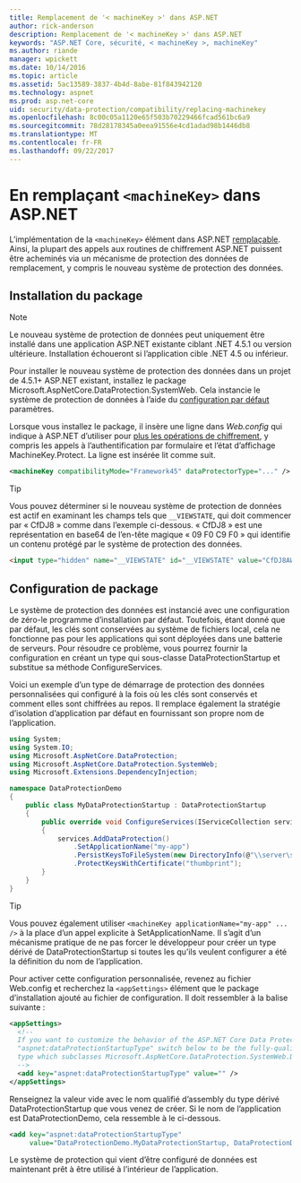 ```yaml
---
title: Remplacement de '< machineKey >' dans ASP.NET
author: rick-anderson
description: Remplacement de '< machineKey >' dans ASP.NET
keywords: "ASP.NET Core, sécurité, < machineKey >, machineKey"
ms.author: riande
manager: wpickett
ms.date: 10/14/2016
ms.topic: article
ms.assetid: 5ac13589-3837-4b4d-8abe-81f843942120
ms.technology: aspnet
ms.prod: asp.net-core
uid: security/data-protection/compatibility/replacing-machinekey
ms.openlocfilehash: 8c00c05a1120e65f503b70229466fcad561bc6a9
ms.sourcegitcommit: 78d28178345a0eea91556e4cd1adad98b1446db8
ms.translationtype: MT
ms.contentlocale: fr-FR
ms.lasthandoff: 09/22/2017
---
```

# <a name="replacing-machinekey-in-aspnet"></a>En remplaçant `<machineKey>` dans ASP.NET

<a name=compatibility-replacing-machinekey></a>

L’implémentation de la `<machineKey>` élément dans ASP.NET [remplaçable](https://blogs.msdn.microsoft.com/webdev/2012/10/23/cryptographic-improvements-in-asp-net-4-5-pt-2/). Ainsi, la plupart des appels aux routines de chiffrement ASP.NET puissent être acheminés via un mécanisme de protection des données de remplacement, y compris le nouveau système de protection des données.

## <a name="package-installation"></a>Installation du package

> [!NOTE]
> Le nouveau système de protection de données peut uniquement être installé dans une application ASP.NET existante ciblant .NET 4.5.1 ou version ultérieure. Installation échoueront si l’application cible .NET 4.5 ou inférieur.

Pour installer le nouveau système de protection des données dans un projet de 4.5.1+ ASP.NET existant, installez le package Microsoft.AspNetCore.DataProtection.SystemWeb. Cela instancie le système de protection de données à l’aide du [configuration par défaut](../configuration/default-settings.md#data-protection-default-settings) paramètres.

Lorsque vous installez le package, il insère une ligne dans *Web.config* qui indique à ASP.NET d’utiliser pour [plus les opérations de chiffrement](https://blogs.msdn.microsoft.com/webdev/2012/10/23/cryptographic-improvements-in-asp-net-4-5-pt-2/), y compris les appels à l’authentification par formulaire et l’état d’affichage MachineKey.Protect. La ligne est insérée lit comme suit.

```xml
<machineKey compatibilityMode="Framework45" dataProtectorType="..." />
```

>[!TIP]
> Vous pouvez déterminer si le nouveau système de protection de données est actif en examinant les champs tels que `__VIEWSTATE`, qui doit commencer par « CfDJ8 » comme dans l’exemple ci-dessous. « CfDJ8 » est une représentation en base64 de l’en-tête magique « 09 F0 C9 F0 » qui identifie un contenu protégé par le système de protection des données.

```html
<input type="hidden" name="__VIEWSTATE" id="__VIEWSTATE" value="CfDJ8AWPr2EQPTBGs3L2GCZOpk..." />
```

## <a name="package-configuration"></a>Configuration de package

Le système de protection des données est instancié avec une configuration de zéro-le programme d’installation par défaut. Toutefois, étant donné que par défaut, les clés sont conservées au système de fichiers local, cela ne fonctionne pas pour les applications qui sont déployées dans une batterie de serveurs. Pour résoudre ce problème, vous pourrez fournir la configuration en créant un type qui sous-classe DataProtectionStartup et substitue sa méthode ConfigureServices.

Voici un exemple d’un type de démarrage de protection des données personnalisées qui configuré à la fois où les clés sont conservés et comment elles sont chiffrées au repos. Il remplace également la stratégie d’isolation d’application par défaut en fournissant son propre nom de l’application.

```csharp
using System;
using System.IO;
using Microsoft.AspNetCore.DataProtection;
using Microsoft.AspNetCore.DataProtection.SystemWeb;
using Microsoft.Extensions.DependencyInjection;

namespace DataProtectionDemo
{
    public class MyDataProtectionStartup : DataProtectionStartup
    {
        public override void ConfigureServices(IServiceCollection services)
        {
            services.AddDataProtection()
                .SetApplicationName("my-app")
                .PersistKeysToFileSystem(new DirectoryInfo(@"\\server\share\myapp-keys\"))
                .ProtectKeysWithCertificate("thumbprint");
        }
    }
}
```

>[!TIP]
> Vous pouvez également utiliser `<machineKey applicationName="my-app" ... />` à la place d’un appel explicite à SetApplicationName. Il s’agit d’un mécanisme pratique de ne pas forcer le développeur pour créer un type dérivé de DataProtectionStartup si toutes les qu’ils veulent configurer a été la définition du nom de l’application.

Pour activer cette configuration personnalisée, revenez au fichier Web.config et recherchez la `<appSettings>` élément que le package d’installation ajouté au fichier de configuration. Il doit ressembler à la balise suivante :

```xml
<appSettings>
  <!--
  If you want to customize the behavior of the ASP.NET Core Data Protection stack, set the
  "aspnet:dataProtectionStartupType" switch below to be the fully-qualified name of a
  type which subclasses Microsoft.AspNetCore.DataProtection.SystemWeb.DataProtectionStartup.
  -->
  <add key="aspnet:dataProtectionStartupType" value="" />
</appSettings>
```

Renseignez la valeur vide avec le nom qualifié d’assembly du type dérivé DataProtectionStartup que vous venez de créer. Si le nom de l’application est DataProtectionDemo, cela ressemble à le ci-dessous.

```xml
<add key="aspnet:dataProtectionStartupType"
     value="DataProtectionDemo.MyDataProtectionStartup, DataProtectionDemo" />
```

Le système de protection qui vient d’être configuré de données est maintenant prêt à être utilisé à l’intérieur de l’application.
